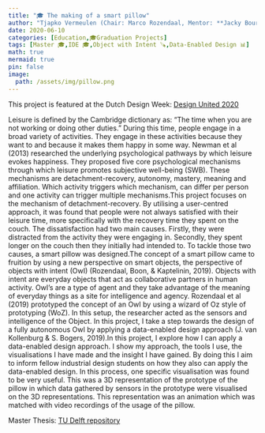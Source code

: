 ```yaml
---
title: "🎓 The making of a smart pillow"
author: "Tjapko Vermeulen (Chair: Marco Rozendaal, Mentor: **Jacky Bourgeois**)"
date: 2020-06-10
categories: [Education,🎓Graduation Projects]
tags: [Master 🎓,IDE 🎓,Object with Intent 🪚,Data-Enabled Design 📊]
math: true
mermaid: true
pin: false
image:
  path: /assets/img/pillow.png
---
```


This project is featured at the Dutch Design Week: [Design United 2020](https://2020.design-united.nl/day-1-hybrids/the-making-of-a-smart-pillow/)


Leisure is defined by the Cambridge dictionary as: “The time when you are not working or doing other duties.” During this time, people engage in a broad variety of activities. They engage in these activities because they want to and because it makes them happy in some way. Newman et al (2013) researched the underlying psychological pathways by which leisure evokes happiness. They proposed five core psychological mechanisms through which leisure promotes subjective well-being (SWB). These mechanisms are detachment-recovery, autonomy, mastery, meaning and affiliation. Which activity triggers which mechanism, can differ per person and one activity can trigger multiple mechanisms.This project focuses on the mechanism of detachment-recovery. By utilising a user-centred approach, it was found that people were not always satisfied with their leisure time, more specifically with the recovery time they spent on the couch. The dissatisfaction had two main causes. Firstly, they were distracted from the activity they were engaging in. Secondly, they spent longer on the couch then they initially had intended to. To tackle those two causes, a smart pillow was designed.The concept of a smart pillow came to fruition by using a new perspective on smart objects, the perspective of objects with intent (OwI) (Rozendaal, Boon, & Kaptelinin, 2019). Objects with intent are everyday objects that act as collaborative partners in human activity. OwI’s are a type of agent and they take advantage of the meaning of everyday things as a site for intelligence and agency. Rozendaal et al (2019) prototyped the concept of an OwI by using a wizard of Oz style of prototyping (WoZ). In this setup, the researcher acted as the sensors and intelligence of the Object. In this project, I take a step towards the design of a fully autonomous OwI by applying a data-enabled design approach (J. van Kollenburg & S. Bogers, 2019).In this project, I explore how I can apply a data-enabled design approach. I show my approach, the tools I use, the visualisations I have made and the insight I have gained. By doing this I aim to inform fellow industrial design students on how they also can apply the data-enabled design. In this process, one specific visualisation was found to be very useful. This was a 3D representation of the prototype of the pillow in which data gathered by sensors in the prototype were visualised on the 3D representations. This representation was an animation which was matched with video recordings of the usage of the pillow.

Master Thesis: [TU Delft repository](https://repository.tudelft.nl/islandora/object/uuid%3A204a945a-17d6-4ed0-af40-6d6959953dba?collection=education)